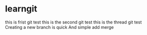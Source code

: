 # learngit
this is frist git test
this is the second git test
this is the thread git test
Creating a new branch is quick And simple
add merge
